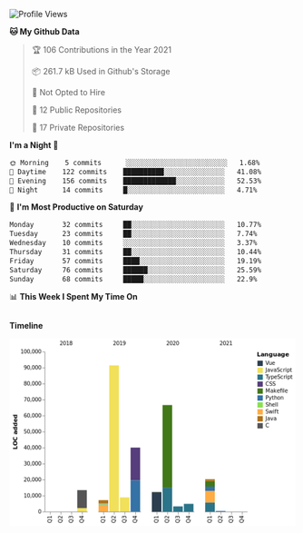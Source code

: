 <!--START_SECTION:waka-->
![Profile Views](http://img.shields.io/badge/Profile%20Views-0-blue)

**🐱 My Github Data** 

> 🏆 106 Contributions in the Year 2021
 > 
> 📦 261.7 kB Used in Github's Storage 
 > 
> 🚫 Not Opted to Hire
 > 
> 📜 12 Public Repositories 
 > 
> 🔑 17 Private Repositories  
 > 
**I'm a Night 🦉** 

```text
🌞 Morning    5 commits      ░░░░░░░░░░░░░░░░░░░░░░░░░   1.68% 
🌆 Daytime    122 commits    ██████████░░░░░░░░░░░░░░░   41.08% 
🌃 Evening    156 commits    █████████████░░░░░░░░░░░░   52.53% 
🌙 Night      14 commits     █░░░░░░░░░░░░░░░░░░░░░░░░   4.71%

```
📅 **I'm Most Productive on Saturday** 

```text
Monday       32 commits     ██░░░░░░░░░░░░░░░░░░░░░░░   10.77% 
Tuesday      23 commits     ██░░░░░░░░░░░░░░░░░░░░░░░   7.74% 
Wednesday    10 commits     ░░░░░░░░░░░░░░░░░░░░░░░░░   3.37% 
Thursday     31 commits     ██░░░░░░░░░░░░░░░░░░░░░░░   10.44% 
Friday       57 commits     ████░░░░░░░░░░░░░░░░░░░░░   19.19% 
Saturday     76 commits     ██████░░░░░░░░░░░░░░░░░░░   25.59% 
Sunday       68 commits     █████░░░░░░░░░░░░░░░░░░░░   22.9%

```


📊 **This Week I Spent My Time On** 

```text
```

**Timeline**

![Chart not found](https://raw.githubusercontent.com/johann-lr/johann-lr/master/charts/bar_graph.png) 


<!--END_SECTION:waka-->
